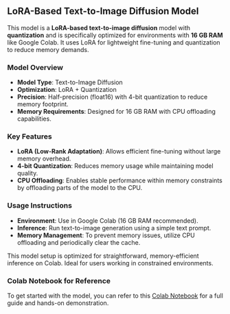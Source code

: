 ## LoRA-Based Text-to-Image Diffusion Model

This model is a **LoRA-based text-to-image diffusion** model with **quantization** and is specifically optimized for environments with **16 GB RAM** like Google Colab. It uses LoRA for lightweight fine-tuning and quantization to reduce memory demands.

### Model Overview
- **Model Type**: Text-to-Image Diffusion
- **Optimization**: LoRA + Quantization
- **Precision**: Half-precision (float16) with 4-bit quantization to reduce memory footprint.
- **Memory Requirements**: Designed for 16 GB RAM with CPU offloading capabilities.

### Key Features
- **LoRA (Low-Rank Adaptation)**: Allows efficient fine-tuning without large memory overhead.
- **4-bit Quantization**: Reduces memory usage while maintaining model quality.
- **CPU Offloading**: Enables stable performance within memory constraints by offloading parts of the model to the CPU.

### Usage Instructions
- **Environment**: Use in Google Colab (16 GB RAM recommended).
- **Inference**: Run text-to-image generation using a simple text prompt.
- **Memory Management**: To prevent memory issues, utilize CPU offloading and periodically clear the cache.

This model setup is optimized for straightforward, memory-efficient inference on Colab. Ideal for users working in constrained environments.

### Colab Notebook for Reference
To get started with the model, you can refer to this [Colab Notebook](https://colab.research.google.com/drive/1m4gd-wSpZtByu5m0ebZorajnprghln2X?usp=sharing) for a full guide and hands-on demonstration.
